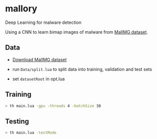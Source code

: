 # mallory
Deep Learning for malware detection

Using a CNN to learn bimap images of malware from [MalIMG dataset](http://old.vision.ece.ucsb.edu/spam/malimg.shtml). 

## Data

- [Download MalIMG dataset](http://old.vision.ece.ucsb.edu/spam/malimg.shtml) 
 
- run `Data/split.lua` to split data into training, validation and test sets

- set `datasetRoot` in opt.lua


## Training

```bash
> th main.lua -gpu -threads 4 -batchSize 30 
```

## Testing

```bash
> th main.lua -testMode
```
